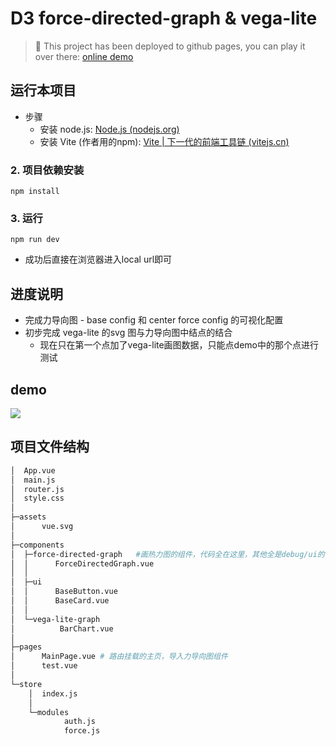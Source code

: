 # D3 force-directed-graph & vega-lite

>🎡 This project has been deployed to github pages, you can play it over there: [online demo](https://pfcs33.github.io/customed-force-directed-graph/)

## 运行本项目

- 步骤
  - 安装 node.js: [Node.js (nodejs.org)](https://nodejs.org/en)
  - 安装 Vite (作者用的npm): [Vite | 下一代的前端工具链 (vitejs.cn)](https://vitejs.cn/vite3-cn/)

### 2. 项目依赖安装

```
npm install
```

### 3. 运行

```
npm run dev
```

- 成功后直接在浏览器进入local url即可

## 进度说明

- 完成力导向图 - base config 和 center force config 的可视化配置
- 初步完成 vega-lite 的svg 图与力导向图中结点的结合
  - 现在只在第一个点加了vega-lite画图数据，只能点demo中的那个点进行测试

## demo

![](./demo/demo1.gif)

## 项目文件结构

```bash
│  App.vue
│  main.js
│  router.js
│  style.css
│
├─assets
│      vue.svg
│
├─components
│  ├─force-directed-graph	#画热力图的组件，代码全在这里，其他全是debug/ui的
│  │      ForceDirectedGraph.vue
│  │
│  ├─ui
│  │      BaseButton.vue
│  │      BaseCard.vue
│  │
│  └─vega-lite-graph
│          BarChart.vue
│
├─pages
│      MainPage.vue	# 路由挂载的主页，导入力导向图组件
│      test.vue
│
└─store
    │  index.js
    │
    └─modules
            auth.js
            force.js
```

